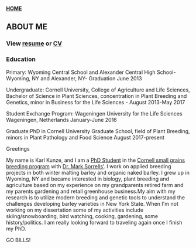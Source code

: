 **<span style="color: grey;"> [HOME](./index.md) </span>**

## ABOUT ME  


### **View [resume](./Resume/karlkunze-resume.pdf) or [CV](./CV/karlkunze-cv.pdf)**

### Education

Primary: Wyoming Central School and Alexander Central High School- Wyoming, NY and Alexander, NY- Graduation June 2013

Undergraduate: Cornell University, College of Agriculture and Life Sciences, Bachelor of Science in Plant Sciences, concentration in Plant Breeding and Genetics, minor in Business for the Life Sciences - August 2013-May 2017

Student Exchange Program: Wageningen University for the Life Sciences Wageningen, Netherlands January-June 2016

Graduate:PhD in Cornell University Graduate School, field of Plant Breeding, minors in Plant Pathology and Food Science August 2017-present






Greetings 

My name is Karl Kunze, and I am a [PhD Student](https://cals.cornell.edu/karl-kunze) in the  [Cornell small grains breeding program](https://blogs.cornell.edu/varietytrials/small-grains-wheat-oats-barley-triticale/) with [Dr. Mark Sorrells’](https://plbrgen.cals.cornell.edu/people/mark-sorrells/). I work on applied breeding projects in both winter malting barley and organic naked barley. I grew up in Wyoming, NY and became interested in biology, plant breeding and agriculture based on my experience on my grandparents retired farm and my parents gardening and retail greenhouse business.My aim with my research is to utilize modern breeding and genetic tools to understand the challenges developing barley varieties in New York State. When I'm not working on my dissertation some of my activities include skiing/snowboarding, bird watching, cooking, gardening, some history/politics. I am really looking forward to traveling again once I finish my PhD.

GO BILLS!
